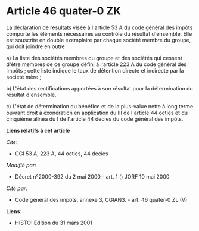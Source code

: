 # Article 46 quater-0 ZK

La déclaration de résultats visée à l'article 53 A du code général des impôts comporte les éléments nécessaires au contrôle
du résultat d'ensemble. Elle est souscrite en double exemplaire par chaque société membre du groupe, qui doit joindre en
outre :

a) La liste des sociétés membres du groupe et des sociétés qui cessent d'être membres de ce groupe défini à l'article 223 A
du code général des impôts ; cette liste indique le taux de détention directe et indirecte par la société mère ;

b) L'état des rectifications apportées à son résultat pour la détermination du résultat d'ensemble.

c) L'état de détermination du bénéfice et de la plus-value nette à long terme ouvrant droit à exonération en application du
III de l'article 44 octies et du cinquième alinéa du I de l'article 44 decies du code général des impôts.

**Liens relatifs à cet article**

_Cite_:

  - CGI 53 A, 223 A, 44 octies, 44 decies

_Modifié par_:

  - Décret n°2000-392 du 2 mai 2000 - art. 1 () JORF 10 mai 2000

_Cité par_:

  - Code général des impôts, annexe 3, CGIAN3. - art. 46 quater-0 ZL (V)

**Liens**:

  - HISTO: Edition du 31 mars 2001
